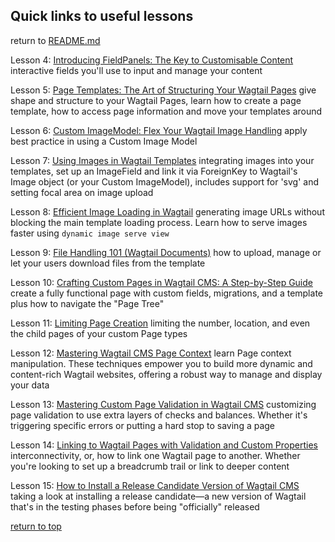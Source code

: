 ## Quick links to useful lessons 
return to [README.md](../README.md#learn-wagtail---ultimate-wagtail-developers-course)

Lesson 4: [Introducing FieldPanels: The Key to Customisable Content](https://learnwagtail.com/courses/the-ultimate-wagtail-developers-course/introducing-fieldpanels/) interactive fields you'll use to input and manage your content

Lesson 5: [Page Templates: The Art of Structuring Your Wagtail Pages](https://learnwagtail.com/courses/the-ultimate-wagtail-developers-course/structuring-page-templates/) give shape and structure to your Wagtail Pages, learn how to create a page template, how to access page information and move your templates around

Lesson 6: [Custom ImageModel: Flex Your Wagtail Image Handling](https://learnwagtail.com/courses/the-ultimate-wagtail-developers-course/custom-image-models/) apply best practice in using a Custom Image Model

Lesson 7: [Using Images in Wagtail Templates](https://learnwagtail.com/courses/the-ultimate-wagtail-developers-course/using-wagtail-images/) integrating images into your templates, set up an ImageField and link it via ForeignKey to Wagtail's Image object (or your Custom ImageModel), includes support for 'svg' and setting focal area on image upload

Lesson 8: [Efficient Image Loading in Wagtail](https://learnwagtail.com/courses/the-ultimate-wagtail-developers-course/serving-dynamic-images/) generating image URLs without blocking the main template loading process. Learn how to serve images faster using `dynamic image serve view`

Lesson 9: [File Handling 101 (Wagtail Documents)](https://learnwagtail.com/courses/the-ultimate-wagtail-developers-course/file-handling-101-wagtail-documents/) how to upload, manage or let your users download files from the template

Lesson 10: [Crafting Custom Pages in Wagtail CMS: A Step-by-Step Guide](https://learnwagtail.com/courses/the-ultimate-wagtail-developers-course/your-first-custom-wagtail-page-and-tree-beard/) create a fully functional page with custom fields, migrations, and a template plus how to navigate the "Page Tree"

Lesson 11: [Limiting Page Creation](https://learnwagtail.com/courses/the-ultimate-wagtail-developers-course/limiting-page-creation/) limiting the number, location, and even the child pages of your custom Page types

Lesson 12: [Mastering Wagtail CMS Page Context](https://learnwagtail.com/courses/the-ultimate-wagtail-developers-course/page-context/) learn Page context manipulation. These techniques empower you to build more dynamic and content-rich Wagtail websites, offering a robust way to manage and display your data

Lesson 13: [Mastering Custom Page Validation in Wagtail CMS](https://learnwagtail.com/courses/the-ultimate-wagtail-developers-course/adding-page-validation/) customizing page validation to use extra layers of checks and balances. Whether it's triggering specific errors or putting a hard stop to saving a page

Lesson 14: [Linking to Wagtail Pages with Validation and Custom Properties](https://learnwagtail.com/courses/the-ultimate-wagtail-developers-course/linking-to-other-wagtail-pages/) interconnectivity, or, how to link one Wagtail page to another. Whether you're looking to set up a breadcrumb trail or link to deeper content

Lesson 15: [How to Install a Release Candidate Version of Wagtail CMS](https://learnwagtail.com/courses/the-ultimate-wagtail-developers-course/how-to-install-a-wagtail-release-candidate/) taking a look at installing a release candidate—a new version of Wagtail that's in the testing phases before being "officially" released




[return to top](#quick-links-to-useful-lessons)

